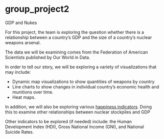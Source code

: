 # group_project2
GDP and Nukes


For this project, the team is exploring the question whether there is a relationship between a country’s GDP and the size of a country’s nuclear weapons arsenal. 

The data we will be examining comes from the Federation of American Scientists published by Our World in Data. 

In order to tell our story, we will be exploring a variety of visualizations that may include:

- Dynamic map visualizations to show quantities of weapons by country
- Line charts to show changes in individual country’s economic health and munitions over time.
- Heat maps. 

In addition, we will also be exploring various [happiness indicators](https://www.kaggle.com/unsdsn/world-happiness). Doing this to examine other relationships between nuclear stockpiles and GDP

 Other indicators to be explored (if needed) include: the Human Development Index (HDI), Gross National Income (GNI), and National Suicide Rates.